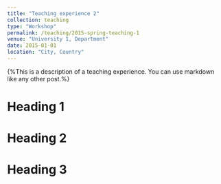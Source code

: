 ```yaml
---
title: "Teaching experience 2"
collection: teaching
type: "Workshop"
permalink: /teaching/2015-spring-teaching-1
venue: "University 1, Department"
date: 2015-01-01
location: "City, Country"
---
```


{%This is a description of a teaching experience. You can use markdown like any other post.%}

Heading 1
======

Heading 2
======

Heading 3
======
